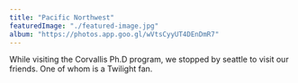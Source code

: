 ```yaml
---
title: "Pacific Northwest"
featuredImage: "./featured-image.jpg"
album: "https://photos.app.goo.gl/wVtsCyyUT4DEnDmR7"
---
```

While visiting the Corvallis Ph.D program, we stopped by seattle to visit our friends. One of whom is a Twilight fan.
